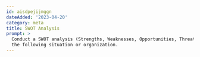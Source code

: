 ```yaml
---
id: aisdpejijmggn
dateAdded: '2023-04-20'
category: meta
title: SWOT Analysis
prompt: >
  Conduct a SWOT analysis (Strengths, Weaknesses, Opportunities, Threats) for
  the following situation or organization.
---
```

